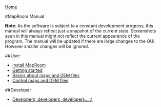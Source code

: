 [Home](Home)

#MapRoom Manual

**Note**: As the software is subject to a constant development progress, this manual will
always reflect just a snapshot of the current state. Screenshots seen in this manual might 
not reflect the current appearance of the program. The manual will be updated if there are 
large changes to the GUI. However smaller changes will be ignored. 

##User

* [Install MapRoom](DocGetMapRoom)
* [Getting started](DocGettingStarted)
* [Basics about maps and DEM files](DocBasicsMapDem)
* [Control maps and DEM files](DocControlMapDem)

##Developer

* [Developers, developers, developers... :)](Developers)
